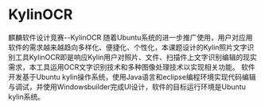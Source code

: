 # KylinOCR
麒麟软件设计竞赛--KylinOCR
随着Ubuntu系统的进一步推广使用，用户对应用软件的需求越来越趋向多样化、便捷化、个性化，本课题设计的Kylin照片文字识别工具KylinOCR即是响应Kylin用户对照片、文件、扫描件上文字识别编辑的现实需求，本工具运用OCR文字识别技术和多种图像处理技术以实现相关功能。
软件开发基于Ubuntu kylin操作系统，使用Java语言和eclipse编程环境实现代码编辑与调试，并使用Windowsbuilder完成UI设计，软件的目标运行环境是Ubuntu kylin系统。
